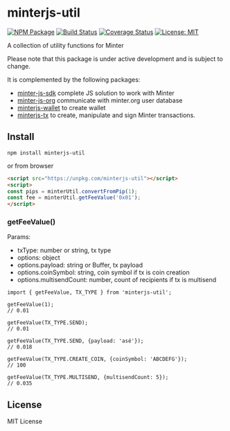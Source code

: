 # minterjs-util

[![NPM Package](https://img.shields.io/npm/v/minterjs-util.svg?style=flat-square)](https://www.npmjs.org/package/minterjs-util)
[![Build Status](https://travis-ci.org/MinterTeam/minterjs-util.svg?branch=master)](https://travis-ci.org/MinterTeam/minterjs-util)
[![Coverage Status](https://coveralls.io/repos/github/MinterTeam/minterjs-util/badge.svg?branch=master)](https://coveralls.io/github/MinterTeam/minterjs-util?branch=master)
[![License: MIT](https://img.shields.io/badge/License-MIT-yellow.svg)](https://github.com/MinterTeam/minterjs-util/blob/master/LICENSE)

A collection of utility functions for Minter

Please note that this package is under active development and is subject to change.

It is complemented by the following packages:
- [minter-js-sdk](https://github.com/MinterTeam/minter-js-sdk) complete JS solution to work with Minter
- [minter-js-org](https://github.com/MinterTeam/minter-js-org) communicate with minter.org user database
- [minterjs-wallet](https://github.com/MinterTeam/minterjs-wallet) to create wallet
- [minterjs-tx](https://github.com/MinterTeam/minterjs-tx) to create, manipulate and sign Minter transactions.

## Install

`npm install minterjs-util`

or from browser

```html
<script src="https://unpkg.com/minterjs-util"></script>
<script>
const pips = minterUtil.convertFromPip(1);
const fee = minterUtil.getFeeValue('0x01');
</script>
```

### getFeeValue()
Params:
- txType: number or string, tx type
- options: object
- options.payload: string or Buffer, tx payload
- options.coinSymbol: string, coin symbol if tx is coin creation
- options.multisendCount: number, count of recipients if tx is multisend
```
import { getFeeValue, TX_TYPE } from 'minterjs-util';

getFeeValue(1);
// 0.01

getFeeValue(TX_TYPE.SEND);
// 0.01

getFeeValue(TX_TYPE.SEND, {payload: 'asé'});
// 0.018

getFeeValue(TX_TYPE.CREATE_COIN, {coinSymbol: 'ABCDEFG'});
// 100

getFeeValue(TX_TYPE.MULTISEND, {multisendCount: 5});
// 0.035
```

## License

MIT License
